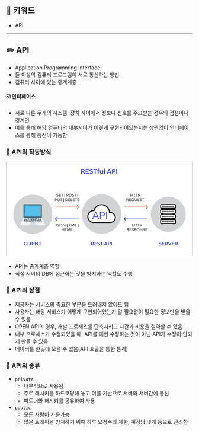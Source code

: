 ## 📓 키워드

- API

---

## ✏️ API

- Application Programming Interface
- 둘 이상의 컴퓨터 프로그램이 서로 통신하는 방법
- 컴퓨터 사이에 있는 중계계층

#### ☑️ 인터페이스

- 서로 다른 두개의 시스템, 장치 사이에서 정보나 신호를 주고받는 경우의 접점이나 경계면
- 이를 통해 해당 컴퓨터의 내부서버가 어떻게 구현되어있는지는 상관없이 인터페이스를 통해 통신이 가능함

### 💭 API의 작동방식

![img.png](../img/API.png)

- API는 중계계층 역할
- 직접 서버의 DB에 접근하는 것을 방지하는 역할도 수행

### 💭 API의 장점

- 제공자는 서비스의 중요한 부분을 드러내지 않아도 됨
- 사용자는 해당 서비스가 어떻게 구현되어있는지 알 필요없이 필요한 정보만을 받을 수 있음
- OPEN API의 경우, 개발 프로세스를 단축시키고 시간과 비용을 절약할 수 있음
- 내부 프로세스가 수정되었을 때, API를 매번 수정하는 것이 아닌 API가 수정이 안되게 만들 수 있음
- 데이터를 한곳에 모을 수 있음(API 호출을 통한 통계)

### 💭 API의 종류

- `private`
  - 내부적으로 사용됨
  - 주로 해시키를 하드코딩해 놓고 이를 기반으로 서버와 서버간에 통신
  - 파트너와 해시키를 공유하여 사용
- `public`
  - 모든 사람이 사용가능
  - 많은 트래픽을 방지하기 위해 하루 요청수의 제한, 계정당 몇개 등으로 관리함
